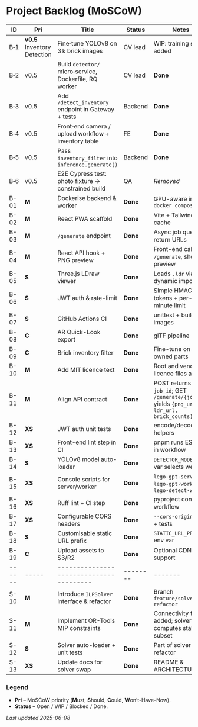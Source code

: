 
# Project Backlog (MoSCoW)

| ID   | Pri | Title                               | Status | Notes |
|------|-----|-------------------------------------|--------|-------|
| B‑1 | **v0.5** Inventory Detection | Fine‑tune YOLOv8 on 3 k brick images | CV lead | WIP: training script added |
| B‑2 | v0.5 | Build `detector/` micro‑service, Dockerfile, RQ worker | CV lead | **Done** |
| B‑3 | v0.5 | Add `/detect_inventory` endpoint in Gateway + tests | Backend | **Done** |
| B‑4 | v0.5 | Front‑end camera / upload workflow + inventory table | FE | **Done** |
| B‑5 | v0.5 | Pass `inventory_filter` into `inference.generate()` | Backend | **Done** |
| B‑6 | v0.5 | E2E Cypress test: photo fixture → constrained build | QA | _Removed_ |
| B-01 | **M** | Dockerise backend & worker           | **Done** | GPU-aware image, `docker compose dev` |
| B-02 | **M** | React PWA scaffold                   | **Done** | Vite + Tailwind, SW cache |
| B-03 | **M** | `/generate` endpoint                 | **Done** | Async job queue, return URLs |
| B-04 | **M** | React API hook + PNG preview         | **Done** | Front-end calls `/generate`, shows preview |
| B-05 | **S** | Three.js LDraw viewer                | **Done** | Loads `.ldr` via dynamic import |
| B-06 | **S** | JWT auth & rate-limit                | **Done** | Simple HMAC tokens + per-minute limit |
| B-07 | **S** | GitHub Actions CI                    | **Done** | unittest + build images |
| B-08 | **C** | AR Quick-Look export                 | **Done** | glTF pipeline |
| B-09 | **C** | Brick inventory filter               | **Done** | Fine-tune on owned parts |
| B-10 | **M** | Add MIT licence text                 | **Done** | Root and vendor licence files added |
| B-11 | **M** | Align API contract                   | **Done** | POST returns `job_id`; GET `/generate/{job_id}` yields `{png_url, ldr_url, brick_counts}` |
| B-12 | **XS** | JWT auth unit tests                  | **Done** | encode/decode helpers |
| B-13 | **XS** | Front-end lint step in CI            | **Done** | pnpm runs ESLint in workflow |
| B-14 | **S** | YOLOv8 model auto-loader            | **Done** | `DETECTOR_MODEL` env var selects weights |
| B-15 | **XS** | Console scripts for server/worker   | **Done** | `lego-gpt-server`, `lego-gpt-worker`, `lego-detect-worker` |
| B-16 | **XS** | Ruff lint + CI step                 | **Done** | pyproject config + workflow |
| B-17 | **XS** | Configurable CORS headers            | **Done** | `--cors-origins` CLI + tests |
| B-18 | **S** | Customisable static URL prefix       | **Done** | `STATIC_URL_PREFIX` env var |
| B-19 | **C** | Upload assets to S3/R2               | **Done** | Optional CDN support |
|------|-----|---------------------------------------|--------|-------|
| S-10 | **M** | Introduce `ILPSolver` interface & refactor | **Done** | Branch `feature/solver-refactor` |
| S-11 | **M** | Implement OR-Tools MIP constraints   | **Done** | Connectivity filter added; solver computes stable subset |
| S-12 | **S** | Solver auto-loader + unit tests      | **Done** | Part of solver refactor |
| S-13 | **XS**| Update docs for solver swap          | **Done** | README & ARCHITECTURE |

### Legend
* **Pri** – MoSCoW priority (**M**ust, **S**hould, **C**ould, **W**on’t-Have-Now).
* **Status** – Open / WIP / Blocked / Done.

_Last updated 2025-06-08_
